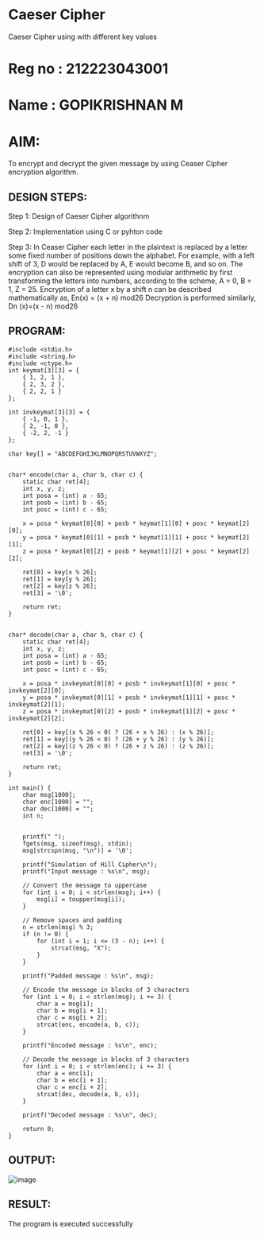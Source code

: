 # Caeser Cipher
Caeser Cipher using with different key values



# Reg no : 212223043001
# Name :   GOPIKRISHNAN M

# AIM:

To encrypt and decrypt the given message by using Ceaser Cipher encryption algorithm.

## DESIGN STEPS:
Step 1: Design of Caeser Cipher algorithnm

Step 2: Implementation using C or pyhton code

Step 3: In Ceaser Cipher each letter in the plaintext is replaced by a letter some fixed number of positions down the alphabet.
For example, with a left shift of 3, D would be replaced by A, E would become B, and so on.
The encryption can also be represented using modular arithmetic by first transforming the letters into numbers, according to the
scheme, A = 0, B = 1, Z = 25.
Encryption of a letter x by a shift n can be described mathematically as, En(x) = (x + n) mod26
Decryption is performed similarly, Dn (x)=(x - n) mod26

## PROGRAM:
```
#include <stdio.h>
#include <string.h>
#include <ctype.h> 
int keymat[3][3] = {
    { 1, 2, 1 },
    { 2, 3, 2 },
    { 2, 2, 1 }
};

int invkeymat[3][3] = {
    { -1, 0, 1 },
    { 2, -1, 0 },
    { -2, 2, -1 }
};

char key[] = "ABCDEFGHIJKLMNOPQRSTUVWXYZ";


char* encode(char a, char b, char c) {
    static char ret[4]; 
    int x, y, z;
    int posa = (int) a - 65;
    int posb = (int) b - 65;
    int posc = (int) c - 65;
    
    x = posa * keymat[0][0] + posb * keymat[1][0] + posc * keymat[2][0];
    y = posa * keymat[0][1] + posb * keymat[1][1] + posc * keymat[2][1];
    z = posa * keymat[0][2] + posb * keymat[1][2] + posc * keymat[2][2];
    
    ret[0] = key[x % 26];
    ret[1] = key[y % 26];
    ret[2] = key[z % 26];
    ret[3] = '\0';  
    
    return ret;
}


char* decode(char a, char b, char c) {
    static char ret[4];  
    int x, y, z;
    int posa = (int) a - 65;
    int posb = (int) b - 65;
    int posc = (int) c - 65;
    
    x = posa * invkeymat[0][0] + posb * invkeymat[1][0] + posc * invkeymat[2][0];
    y = posa * invkeymat[0][1] + posb * invkeymat[1][1] + posc * invkeymat[2][1];
    z = posa * invkeymat[0][2] + posb * invkeymat[1][2] + posc * invkeymat[2][2];
    
    ret[0] = key[(x % 26 < 0) ? (26 + x % 26) : (x % 26)];
    ret[1] = key[(y % 26 < 0) ? (26 + y % 26) : (y % 26)];
    ret[2] = key[(z % 26 < 0) ? (26 + z % 26) : (z % 26)];
    ret[3] = '\0'; 
    
    return ret;
}

int main() {
    char msg[1000];
    char enc[1000] = "";  
    char dec[1000] = "";  
    int n;

    
    printf(" ");
    fgets(msg, sizeof(msg), stdin);
    msg[strcspn(msg, "\n")] = '\0'; 

    printf("Simulation of Hill Cipher\n");
    printf("Input message : %s\n", msg);

    // Convert the message to uppercase
    for (int i = 0; i < strlen(msg); i++) {
        msg[i] = toupper(msg[i]);
    }

    // Remove spaces and padding
    n = strlen(msg) % 3;
    if (n != 0) {
        for (int i = 1; i <= (3 - n); i++) {
            strcat(msg, "X");
        }
    }

    printf("Padded message : %s\n", msg);

    // Encode the message in blocks of 3 characters
    for (int i = 0; i < strlen(msg); i += 3) {
        char a = msg[i];
        char b = msg[i + 1];
        char c = msg[i + 2];
        strcat(enc, encode(a, b, c));
    }

    printf("Encoded message : %s\n", enc);

    // Decode the message in blocks of 3 characters
    for (int i = 0; i < strlen(enc); i += 3) {
        char a = enc[i];
        char b = enc[i + 1];
        char c = enc[i + 2];
        strcat(dec, decode(a, b, c));
    }

    printf("Decoded message : %s\n", dec);

    return 0;
}

```

## OUTPUT:
![image](https://github.com/user-attachments/assets/904d2b0d-18a9-44ec-9933-618f277a3c49)

## RESULT:
The program is executed successfully
